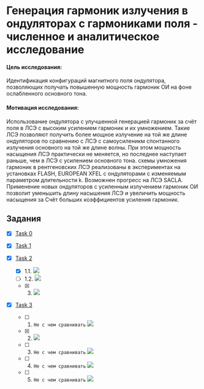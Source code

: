 # Генерация гармоник излучения в ондуляторах с гармониками поля - численное и аналитическое исследование

#### Цель исследования: 
Идентификация конфигураций магнитного поля ондулятора, позволяющих получать повышенную мощность гармоник ОИ на фоне ослабленного основного тона. 

#### Мотивация исследования: 
Использование ондулятора с улучшенной генерацией гармоник за счёт поля  в ЛСЭ с высоким усилением гармоник и их умножением.   Такие ЛСЭ позволяют получить более мощное излучение на той же длине ондуляторов по сравнению с ЛСЭ с самоусиленикм спонтанного излучения основного на той же длине волны. При этом мощность насыщения ЛСЭ практически не меняется, но последнее  наступает раньше, чем в ЛСЭ с усилением основного тона. схемы умножения гармоник в рентгеновских ЛСЭ реализованы в экспериментах на установках FLASH, EUROPEAN XFEL с ондуляторами с изменяемым параметром длительности k. Возможнен прогресс на ЛСЭ SACLA. Применение новых ондуляторов с усиленным излучением гармоник ОИ позволит уменьшить длину насышения ЛСЭ и увеличить мощность насыщения за Счёт больших коэффициентов усиления гармоник.  

## Задания

- [x] [Task 0](tasks/0)

- [x] [Task 1](tasks/1)

- [x] [Task 2](tasks/2)
    - [x] 1.1. <img src="https://render.githubusercontent.com/render/math?math=H=H_0(0, sin(k_{\lambda}z) - 1.22 sin(3k_{\lambda}z),0)">
    - [ ] 1.2. <img src="https://render.githubusercontent.com/render/math?math=H=H_0(sin(k_{\lambda}z), 0.3 cos(k_{\lambda}z)  %2B sin(3k_{\lambda}z),0)">
    - [x] 3. <img src="https://render.githubusercontent.com/render/math?math=H=H_0(sin(k_{\lambda}z), sin(3k_{\lambda}z),0)">

- [x] [Task 3](tasks/3)
    - [ ] 1. `Не с чем сравнивать` <img src="https://render.githubusercontent.com/render/math?math=H=H_0(sin(k_{\lambda}z), sin(k_{\lambda}z) - 0.3 cos(3k_{\lambda}z),0)">
    - [x] 2. <img src="https://render.githubusercontent.com/render/math?math=H=H_0(sin(k_{\lambda}z), cos(3k_{\lambda}z),0)">
    - [ ] 3. `Не с чем сравнивать` <img src="https://render.githubusercontent.com/render/math?math=H=H_0(0, sin(k_{\lambda}z) %2B 0.3 cos(3k_{\lambda}z),0)">
    - [ ] 4. `Не с чем сравнивать` <img src="https://render.githubusercontent.com/render/math?math=H=H_0(0, cos(hk_{\lambda}z) %2B 0.3 cos(lk_{\lambda}z),0)">
    - [ ] 5. `Не с чем сравнивать` <img src="https://render.githubusercontent.com/render/math?math=H=H_0(0, sin(k_{\lambda}z) %2B 0.3 sin(3k_{\lambda}z),0)">